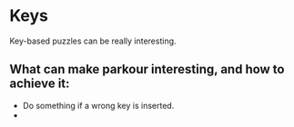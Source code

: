 # Keys

Key-based puzzles can be really interesting.

## What can make parkour interesting, and how to achieve it:

- Do something if a wrong key is inserted.
- 
